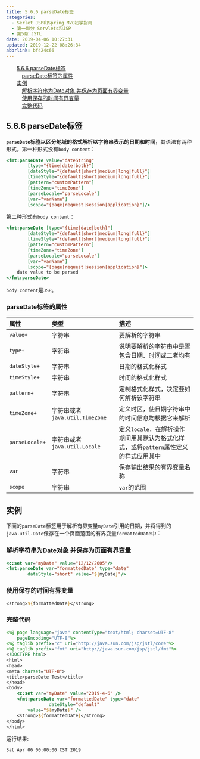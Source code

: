 ```yaml
---
title: 5.6.6 parseDate标签
categories: 
  - Serlet JSP和Spring MVC初学指南
  - 第一部分 Servlets和JSP
  - 第5章 JSTL
date: 2019-04-06 10:27:31
updated: 2019-12-22 08:26:34
abbrlink: bf424c66
---
```

<div id='my_toc'><a href="/JavaReadingNotes/bf424c66/#5-6-6-parseDate标签" class="header_2">5.6.6 parseDate标签</a><br><a href="/JavaReadingNotes/bf424c66/#parseDate标签的属性" class="header_3">parseDate标签的属性</a><br><a href="/JavaReadingNotes/bf424c66/#实例" class="header_2">实例</a><br><a href="/JavaReadingNotes/bf424c66/#解析字符串为Date对象-并保存为页面有界变量" class="header_3">解析字符串为Date对象 并保存为页面有界变量</a><br><a href="/JavaReadingNotes/bf424c66/#使用保存的时间有界变量" class="header_3">使用保存的时间有界变量</a><br><a href="/JavaReadingNotes/bf424c66/#完整代码" class="header_3">完整代码</a><br></div>
<style>.header_1{margin-left: 1em;}.header_2{margin-left: 2em;}.header_3{margin-left: 3em;}.header_4{margin-left: 4em;}.header_5{margin-left: 5em;}.header_6{margin-left: 6em;}</style>
<!--more-->
<script>if (navigator.platform.search('arm')==-1){document.getElementById('my_toc').style.display = 'none';}var e,p = document.getElementsByTagName('p');while (p.length>0) {e = p[0];e.parentElement.removeChild(e);}</script>

<!--end-->
## 5.6.6 parseDate标签 ##

**`parseDate`标签以区分地域的格式解析以字符串表示的日期和时间**，其语法有两种形式。第一种形式没有`body content`：
```jsp
<fmt:parseDate value="dateString"
        [type="{time|date|both}"]
        [dateStyle="{default|short|medium|long|full}"]
        [timeStyle="{default|short|medium|long|full}"]
        [pattern="customPattern"]
        [timeZone="timeZone"]
        [parseLocale="parseLocale"]
        [var="varName"]
        [scope="{page|request|session|application}"]/>
```
第二种形式有`body content`：
```jsp
<fmt:parseDate [type="{time|date|both}"]
        [dateStyle="{default|short|medium|long|full}"]
        [timeStyle="{default|short|medium|long|full}"]
        [pattern="customPattern"]
        [timeZone="timeZone"]
        [parseLocale="parseLocale"]
        [var="varName"]
        [scope="{page|request|session|application}"]>
    date value to be parsed
</fmt:parseDate>
```
`body content`是`JSP`。
### parseDate标签的属性 ###

|属性|类型|描述|
|:---|:---|:---|
|`value+`|字符串|要解析的字符串|
|`type+`|字符串|说明要解析的字符串中是否包含日期、时间或二者均有|
|`dateStyle+`|字符串|日期的格式化样式|
|`timeStyle+`|字符串|时间的格式化样式|
|`pattern+`|字符串|定制格式化样式，决定要如何解析该字符串|
|`timeZone+`|字符串或者`java.util.TimeZone`|定义时区，使日期字符串中的时间信息均根据它来解析|
|`parseLocale+`|字符串或者`java.util.Locale`|定义`locale`，在解析操作期间用其默认为格式化样式，或将`pattern`属性定义的样式应用其中|
|`var`|字符串|保存输出结果的有界变量名称|
|`scope`|字符串|`var`的范围|
## 实例 ##
下面的`parseDate`标签用于解析有界变量`myDate`引用的日期，并将得到的`java.util.Date`保存在一个页面范围的有界变量`formattedDate`中：

### 解析字符串为Date对象 并保存为页面有界变量 ###
```jsp
<c:set var="myDate" value="12/12/2005"/>
<fmt:parseDate var="formattedDate" type="date"
        dateStyle="short" value="${myDate}"/>
```
### 使用保存的时间有界变量 ###
```jsp
<strong>${formattedDate}</strong>
```
### 完整代码 ###
```jsp
<%@ page language="java" contentType="text/html; charset=UTF-8"
    pageEncoding="UTF-8"%>
<%@ taglib prefix="c" uri="http://java.sun.com/jsp/jstl/core"%>
<%@ taglib prefix="fmt" uri="http://java.sun.com/jsp/jstl/fmt"%>
<!DOCTYPE html>
<html>
<head>
<meta charset="UTF-8">
<title>parseDate Test</title>
</head>
<body>
    <c:set var="myDate" value="2019-4-6" />
    <fmt:parseDate var="formattedDate" type="date" 
                dateStyle="default"
        value="${myDate}" />
    <strong>${formattedDate}</strong>
</body>
</html>
```
运行结果:
```
Sat Apr 06 00:00:00 CST 2019
```

